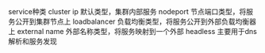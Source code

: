 service种类
cluster ip 默认类型，集群内部服务
nodeport 节点端口类型，将服务公开到集群节点上
loadbalancer 负载均衡类型，将服务公开到外部负载均衡器上
external name 外部名称类型，将服务映射到一个外部
headless 主要用于dns解析和服务发现
